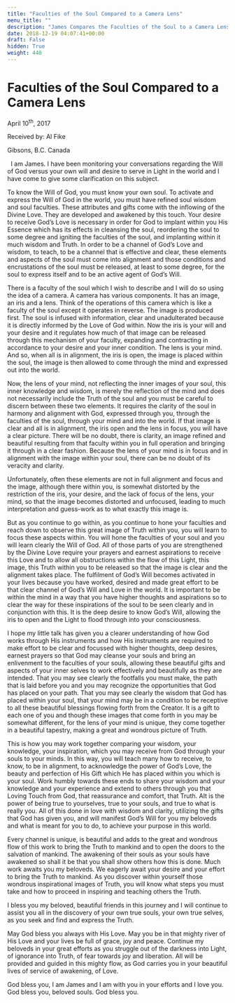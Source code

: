 ```yaml
---
title: "Faculties of the Soul Compared to a Camera Lens"
menu_title: ""
description: "James Compares the Faculties of the Soul to a Camera Lens"
date: 2018-12-19 04:07:41+00:00
draft: False
hidden: True
weight: 440
---
```

# Faculties of the Soul Compared to a Camera Lens

April 10<sup>th</sup>, 2017

Received by: Al Fike

Gibsons, B.C. Canada

 
I am James. I have been monitoring your conversations regarding the Will of God versus your own will and desire to serve in Light in the world and I have come to give some clarification on this subject.

To know the Will of God, you must know your own soul. To activate and express the Will of God in the world, you must have refined soul wisdom and soul faculties. These attributes and gifts come with the inflowing of the Divine Love. They are developed and awakened by this touch. Your desire to receive God’s Love is necessary in order for God to implant within you His Essence which has its effects in cleansing the soul, reordering the soul to some degree and igniting the faculties of the soul, and implanting within it much wisdom and Truth. In order to be a channel of God’s Love and wisdom, to teach, to be a channel that is effective and clear, these elements and aspects of the soul must come into alignment and those conditions and encrustations of the soul must be released, at least to some degree, for the soul to express itself and to be an active agent of God’s Will.

There is a faculty of the soul which I wish to describe and I will do so using the idea of a camera. A camera has various components. It has an image, an iris and a lens. Think of the operations of this camera which is like a faculty of the soul except it operates in reverse. The image is produced first. The soul is infused with information, clear and unadulterated because it is directly informed by the Love of God within. Now the iris is your will and your desire and it regulates how much of that image can be released through this mechanism of your faculty, expanding and contracting in accordance to your desire and your inner condition. The lens is your mind. And so, when all is in alignment, the iris is open, the image is placed within the soul, the image is then allowed to come through the mind and expressed out into the world.

Now, the lens of your mind, not reflecting the inner images of your soul, this inner knowledge and wisdom, is merely the reflection of the mind and does not necessarily include the Truth of the soul and you must be careful to discern between these two elements. It requires the clarity of the soul in harmony and alignment with God, expressed through you, through the faculties of the soul, through your mind and into the world. If that image is clear and all is in alignment, the iris open and the lens in focus, you will have a clear picture. There will be no doubt, there is clarity, an image refined and beautiful resulting from that faculty within you in full operation and bringing it through in a clear fashion. Because the lens of your mind is in focus and in alignment with the image within your soul, there can be no doubt of its veracity and clarity.

Unfortunately, often these elements are not in full alignment and focus and the image, although there within you, is somewhat distorted by the restriction of the iris, your desire, and the lack of focus of the lens, your mind, so that the image becomes distorted and unfocused, leading to much interpretation and guess-work as to what exactly this image is.

But as you continue to go within, as you continue to hone your faculties and reach down to observe this great image of Truth within you, you will learn to focus these aspects within. You will hone the faculties of your soul and you will learn clearly the Will of God. All of those parts of you are strengthened by the Divine Love require your prayers and earnest aspirations to receive this Love and to allow all obstructions within the flow of this Light, this image, this Truth within you to be released so that the image is clear and the alignment takes place. The fulfilment of God’s Will becomes activated in your lives because you have worked, desired and made great effort to be that clear channel of God’s Will and Love in the world. It is important to be within the mind in a way that you have higher thoughts and aspirations so to clear the way for these inspirations of the soul to be seen clearly and in conjunction with this. It is the deep desire to know God’s Will, allowing the iris to open and the Light to flood through into your consciousness.

I hope my little talk has given you a clearer understanding of how God works through His instruments and how His instruments are required to make effort to be clear and focussed with higher thoughts, deep desires, earnest prayers so that God may cleanse your souls and bring an enlivenment to the faculties of your souls, allowing these beautiful gifts and aspects of your inner selves to work effectively and beautifully as they are intended. That you may see clearly the footfalls you must make, the path that is laid before you and you may recognize the opportunities that God has placed on your path. That you may see clearly the wisdom that God has placed within your soul, that your mind may be in a condition to be receptive to all these beautiful blessings flowing forth from the Creator. It is a gift to each one of you and though these images that come forth in you may be somewhat different, for the lens of your mind is unique, they come together in a beautiful tapestry, making a great and wondrous picture of Truth.

This is how you may work together comparing your wisdom, your knowledge, your inspiration, which you may receive from God through your souls to your minds. In this way, you will teach many how to receive, to know, to be in alignment, to acknowledge the power of God’s Love, the beauty and perfection of His Gift which He has placed within you which is your soul. Work humbly towards these ends to share your wisdom and your knowledge and your experience and extend to others through you that Loving Touch from God, that reassurance and comfort, that Truth. AIt is the power of being true to yourselves, true to your souls, and true to what is really you. All of this done in love with wisdom and clarity, utilizing the gifts that God has given you, and will manifest God’s Will for you my beloveds and what is meant for you to do, to achieve your purpose in this world.

Every channel is unique, is beautiful and adds to the great and wondrous flow of this work to bring the Truth to mankind and to open the doors to the salvation of mankind. The awakening of their souls as your souls have awakened so shall it be that you shall show others how this is done. Much work awaits you my beloveds. We eagerly await your desire and your effort to bring the Truth to mankind.  As you discover within yourself those wondrous inspirational images of Truth, you will know what steps you must take and how to proceed in inspiring and teaching others the Truth.

I bless you my beloved, beautiful friends in this journey and I will continue to assist you all in the discovery of your own true souls, your own true selves, as you seek and find and express the Truth.

May God bless you always with His Love. May you be in that mighty river of His Love and your lives be full of grace, joy and peace. Continue my beloveds in your great efforts as you struggle out of the darkness into Light, of ignorance into Truth, of fear towards joy and liberation. All will be provided and guided in this mighty flow, as God carries you in your beautiful lives of service of awakening, of Love.

God bless you, I am James and I am with you in your efforts and I love you. God bless you, beloved souls. God bless you.